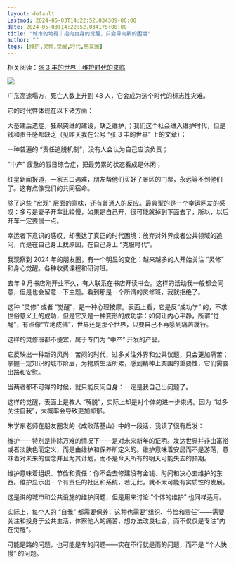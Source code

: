 ```yaml
---
layout: default
Lastmod: 2024-05-03T14:22:52.034309+00:00
date: 2024-05-03T14:22:52.034175+00:00
title: "城市的地得｜指向自身的觉醒，只会导向新的困境"
author: ""
tags: [维护,灵修,觉醒,时代,朋友圈]
---
```


相关阅读：[张 3 丰的世界｜维护时代的来临](https://chinadigitaltimes.net/chinese/707493.html "张3丰的世界｜维护时代的来临")

![](https://images.weserv.nl/?url=https%3A//chinadigitaltimes.net/chinese/files/2024/05/image-1714712811307.png)

广东高速塌方，死亡人数上升到 48 人，它会成为这个时代的标志性灾难。

它的时代性体现在以下诸方面：

大基建后遗症，狂飙突进的建设，缺乏维护，；我们这个社会进入维护时代，但是钱和责任感都缺乏（见昨天我在公号 “张 3 丰的世界” 上的文章）；

一种普遍的 “责任逃脱机制”，没有人会认为自己应该负责；

“中产” 疲惫的假日综合症，把最劳累的状态看成是休闲；‍‍‍‍‍‍

红星新闻报道，一家五口遇难，朋友帮他们买好了景区的门票，永远等不到他们了。这有点像我们的共同宿命。

除了这些 “宏观” 层面的意味，还有普通人的反应。最典型的是一个幸运网友的感叹：多亏是妻子开车比较慢，如果是自己开，很可能就掉到下面去了，所以，以后开车一定要慢一点。

幸运者下意识的感叹，却表达了真正的时代困境：放弃对外界或者公共领域的追问，而是在自己身上找原因，在自己身上 “克服时代”。

我观察到 2024 年的朋友圈，有一个明显的变化：越来越多的人开始关注 “灵修” 和身心觉醒。各种收费课程和研讨班。

去年 9 月书店刚开业不久，有人联系在书店开读书会。这样的活动我一般都会同意，但是也会留意一下主题。看到那是一个所谓的灵修班，我就拒绝了。

这种 “灵修” 或者 “觉醒”，是一种心理按摩。表面上看，它是反“成功学” 的，不求世俗意义上的成功，但是它又是一种变形的成功学：如何让内心平静，所谓“觉醒”，有点像“立地成佛”，世界还是那个世界，只要自己不再感到痛苦就行。

这样的灵修班都不便宜，属于专门为 “中产” 开发的产品。

它反映出一种新的风尚：苦闷的时代，过多关注外界和公共议题，只会更加痛苦；掌握一定知识的城市阶层，为物质生活所累，感到精神上突围的重要性，它们需要出路和安慰。

当两者都不可得的时候，就只能反问自身：一定是我自己出问题了。

这样的觉醒，表面上是教人 “解脱”，实际上却是对个体的进一步束缚。因为 “过多关注自我”，大概率会导致更加抑郁。

朱学东老师在朋友圈发的《成败落基山》中的一段话，我读了很有启发：

维护——特别是排除万难的情况下——是对未来新年的证明。发达世界并非由富裕或者淡肤色而定义，而是由维护和保养所定义的。维护意味着安居而不是游荡，意味着对未来的信念并且为其计划，而不是今天所有的明天可能失去的预期。

维护意味着组织、节俭和责任：你不会去修建没有金钱、时间和决心去维护的东西。维护显示出一个有责任的社区和系统，若无此，就不太可能有实质性的发展。

这是讲的城市和公共设施的维护问题，但是用来讨论 “个体的维护” 也同样适用。

实际上，每个人的 “自我” 都需要保养，这种也需要“组织、节俭和责任”——需要关注和投身于公共生活，体察他人的痛苦，想办法改良社会，而不仅仅是专注“内在觉醒”。

可能是路的问题，也可能是车的问题——实在不行就是雨的问题，而不是 “个人快慢” 的问题。‍

